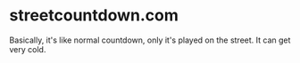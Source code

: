 streetcountdown.com
===================

Basically, it's like normal countdown, only it's played on the street. It can get very cold.
